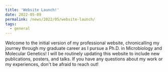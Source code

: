 ```yaml
---
title: 'Website Launch!'
date: 2022-05-09
permalink: /news/2022/05/website-launch/
tags:
  - general
---
```


Welcome to the initial version of my professional website, chronicalling my journey through my graduate career as I pursue a Ph.D. in Microbiology and Molecular Genetics! I will be routinely updating this website to include new publications, posters, and talks. If you have any questions about my work or my experiences, don't be afraid to reach out!